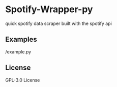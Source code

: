 # Spotify-Wrapper-py
quick spotify data scraper built with the spotify api

## Examples
/example.py

## License
GPL-3.0 License
